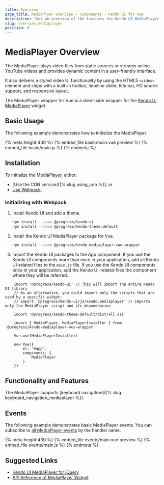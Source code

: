 ```yaml
---
title: Overview
page_title: MediaPlyer Overview - Components - Kendo UI for Vue
description: "Get an overview of the features the Kendo UI MediaPlayer wrapper for Vue delivers and use the component in Vue projects."
slug: overview_mediaplayer
position: 0
---
```


<div><WrapperBanner></WrapperBanner></div>

# MediaPlayer Overview

The MediaPlayer plays video files from static sources or streams online YouTube videos and provides dynamic content in a user-friendly interface.

It also delivers a styled video UI functionality by using the HTML5 `<video>` element and ships with a built-in toolbar, timeline slider, title bar, HD source support, and responsive layout.

The MediaPlayer wrapper for Vue is a client-side wrapper for the [Kendo UI MediaPlayer](https://docs.telerik.com/kendo-ui/api/javascript/ui/mediaplayer) widget.

<div data-component="StartFreeTrialSection"></div>

## Basic Usage

The following example demonstrates how to initialize the MediaPlayer.

{% meta height:430 %}
{% embed_file basic/main.vue preview %}
{% embed_file basic/main.js %}
{% endmeta %}

## Installation

To initialize the MediaPlayer, either:

* [Use the CDN service]({% slug using_cdn %}), or
* [Use Webpack](#toc-initializing-with-webpack).

### Initializing with Webpack

1. Install Kendo UI and add a theme.

    ```sh
    npm install --save @progress/kendo-ui
    npm install --save @progress/kendo-theme-default
    ```

1. Install the Kendo UI MediaPlayer package for Vue.

    ```sh
    npm install --save @progress/kendo-mediaplayer-vue-wrapper
    ```

1. Import the Kendo UI packages to the App component. If you use the Kendo UI components more than once in your application, add all Kendo UI-related files to the `main.js` file. If you use the Kendo UI components once in your application, add the Kendo UI-related files the component where they will be referred.

```js-no-run
    import '@progress/kendo-ui' // This will import the entire Kendo UI library
    // As an alternative, you could import only the scripts that are used by a specific widget:
    // import '@progress/kendo-ui/js/kendo.mediaplayer' // Imports only the MediaPlayer script and its dependencies

    import '@progress/kendo-theme-default/dist/all.css'

    import { MediaPlayer, MediaPlayerInstaller } from '@progress/kendo-mediaplayer-vue-wrapper'

    Vue.use(MediaPlayerInstaller)

    new Vue({
        el: '#app',
        components: {
            MediaPlayer
        }
    })
```

## Functionality and Features

The MediaPlayer supports [keyboard navigation]({% slug keyboard_navigation_mediaplayer %}).

## Events

The following example demonstrates basic MediaPlayer events. You can subscribe to [all MediaPlayer events](https://docs.telerik.com/kendo-ui/api/javascript/ui/mediaplayer#events) by the handler name.

{% meta height:430 %}
{% embed_file events/main.vue preview %}
{% embed_file events/main.js %}
{% endmeta %}

## Suggested Links

* [Kendo UI MediaPlayer for jQuery](https://docs.telerik.com/kendo-ui/controls/media/mediaplayer/overview)
* [API Reference of MediaPlayer Widget](https://docs.telerik.com/kendo-ui/api/javascript/ui/mediaplayer)
